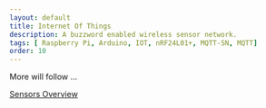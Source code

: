 ```yaml
---
layout: default
title: Internet Of Things
description: A buzzword enabled wireless sensor network.
tags: [ Raspberry Pi, Arduino, IOT, nRF24L01+, MQTT-SN, MQTT]
order: 10
---
```


More will follow ...

[Sensors Overview](iot/sensors_overview.html)

